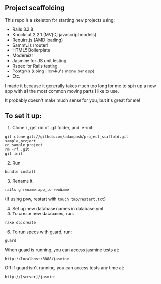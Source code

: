 Project scaffolding
---
This repo is a skeleton for starting new projects using:

* Rails 3.2.8
* Knockout 2.2.1 (MV[C] javascript models)
* Require.js (AMD loading)
* Sammy.js (router)
* HTML5 Boilerplate
* Modernizr
* Jasmine for JS unit testing
* Rspec for Rails testing
* Postgres (using Heroku's menu bar app)
* Etc.

I made it because it generally takes much too long for me to spin up a new app with all the most common moving parts I like to use.

It probably doesn't make much sense for you, but it's great for me!

## To set it up:
1. Clone it, get rid of .git folder, and re-init:

  ```
  git clone git://github.com/adampash/project_scaffold.git sample_project
  cd sample_project
  rm -rf .git
  git init
  ```

2. Run 

  ```
  bundle install
  ```

3. Rename it.

  ```
  rails g rename:app_to NewName
  ```
  
  (If using pow, restart with ```touch tmp/restart.txt```)

4. Set up new database names in database.yml
5. To create new databases, run: 

  ```
  rake db:create
  ```

6. To run specs with guard, run: 

  ```
  guard
  ```

  When guard is running, you can access jasmine tests at:

  ```
  http://localhost:8888/jasmine
  ```

  OR if guard isn't running, you can access tests any time at:

  ```
  http://[server]/jasmine
  ```
